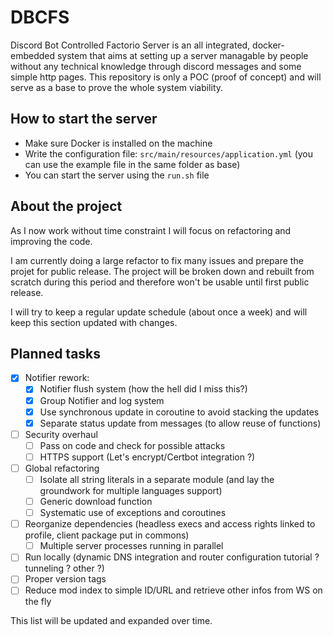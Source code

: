 # DBCFS

Discord Bot Controlled Factorio Server is an all integrated, docker-embedded system that aims at setting up a server managable by people without any technical knowledge through discord messages and some simple http pages.
This repository is only a POC (proof of concept) and will serve as a base to prove the whole system viability.

## How to start the server

- Make sure Docker is installed on the machine
- Write the configuration file: `src/main/resources/application.yml` (you can use the example file in the same folder as base)
- You can start the server using the `run.sh` file

## About the project

As I now work without time constraint I will focus on refactoring and improving the code.

I am currently doing a large refactor to fix many issues and prepare the projet for public release.
The project will be broken down and rebuilt from scratch during this period and therefore won't be usable until first public release.

I will try to keep a regular update schedule (about once a week) and will keep this section updated with changes.

## Planned tasks

- [X] Notifier rework:
    - [X] Notifier flush system (how the hell did I miss this?)
    - [X] Group Notifier and log system
    - [X] Use synchronous update in coroutine to avoid stacking the updates
    - [X] Separate status update from messages (to allow reuse of functions)
- [ ] Security overhaul
    - [ ] Pass on code and check for possible attacks
    - [ ] HTTPS support (Let's encrypt/Certbot integration ?)
- [ ] Global refactoring
    - [ ] Isolate all string literals in a separate module (and lay the groundwork for multiple languages support)
    - [ ] Generic download function
    - [ ] Systematic use of exceptions and coroutines
- [ ] Reorganize dependencies (headless execs and access rights linked to profile, client package put in commons)
    - [ ] Multiple server processes running in parallel
- [ ] Run locally (dynamic DNS integration and router configuration tutorial ? tunneling ? other ?)
- [ ] Proper version tags
- [ ] Reduce mod index to simple ID/URL and retrieve other infos from WS on the fly

This list will be updated and expanded over time.
